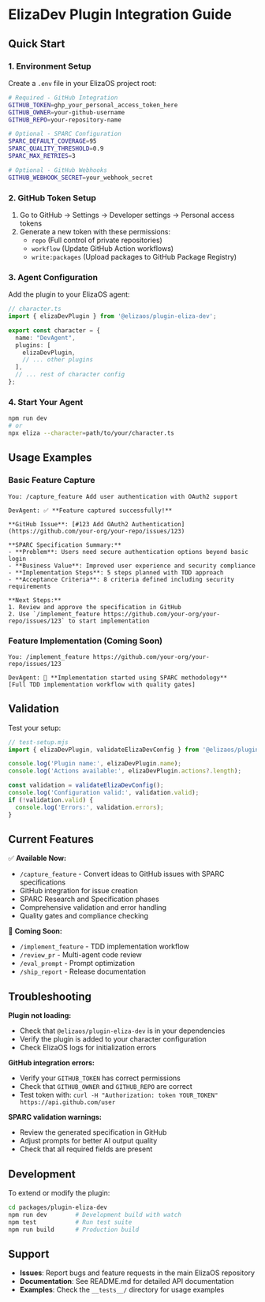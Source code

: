 # ElizaDev Plugin Integration Guide

## Quick Start

### 1. Environment Setup

Create a `.env` file in your ElizaOS project root:

```bash
# Required - GitHub Integration
GITHUB_TOKEN=ghp_your_personal_access_token_here
GITHUB_OWNER=your-github-username
GITHUB_REPO=your-repository-name

# Optional - SPARC Configuration
SPARC_DEFAULT_COVERAGE=95
SPARC_QUALITY_THRESHOLD=0.9
SPARC_MAX_RETRIES=3

# Optional - GitHub Webhooks
GITHUB_WEBHOOK_SECRET=your_webhook_secret
```

### 2. GitHub Token Setup

1. Go to GitHub → Settings → Developer settings → Personal access tokens
2. Generate a new token with these permissions:
   - `repo` (Full control of private repositories)
   - `workflow` (Update GitHub Action workflows) 
   - `write:packages` (Upload packages to GitHub Package Registry)

### 3. Agent Configuration

Add the plugin to your ElizaOS agent:

```typescript
// character.ts
import { elizaDevPlugin } from '@elizaos/plugin-eliza-dev';

export const character = {
  name: "DevAgent",
  plugins: [
    elizaDevPlugin,
    // ... other plugins
  ],
  // ... rest of character config
};
```

### 4. Start Your Agent

```bash
npm run dev
# or
npx eliza --character=path/to/your/character.ts
```

## Usage Examples

### Basic Feature Capture

```
You: /capture_feature Add user authentication with OAuth2 support

DevAgent: ✅ **Feature captured successfully!**

**GitHub Issue**: [#123 Add OAuth2 Authentication](https://github.com/your-org/your-repo/issues/123)

**SPARC Specification Summary:**
- **Problem**: Users need secure authentication options beyond basic login
- **Business Value**: Improved user experience and security compliance  
- **Implementation Steps**: 5 steps planned with TDD approach
- **Acceptance Criteria**: 8 criteria defined including security requirements

**Next Steps:**
1. Review and approve the specification in GitHub
2. Use `/implement_feature https://github.com/your-org/your-repo/issues/123` to start implementation
```

### Feature Implementation (Coming Soon)

```
You: /implement_feature https://github.com/your-org/your-repo/issues/123

DevAgent: 🚀 **Implementation started using SPARC methodology**
[Full TDD implementation workflow with quality gates]
```

## Validation

Test your setup:

```typescript
// test-setup.mjs
import { elizaDevPlugin, validateElizaDevConfig } from '@elizaos/plugin-eliza-dev';

console.log('Plugin name:', elizaDevPlugin.name);
console.log('Actions available:', elizaDevPlugin.actions?.length);

const validation = validateElizaDevConfig();
console.log('Configuration valid:', validation.valid);
if (!validation.valid) {
  console.log('Errors:', validation.errors);
}
```

## Current Features

✅ **Available Now:**
- `/capture_feature` - Convert ideas to GitHub issues with SPARC specifications
- GitHub integration for issue creation
- SPARC Research and Specification phases
- Comprehensive validation and error handling
- Quality gates and compliance checking

🚧 **Coming Soon:**
- `/implement_feature` - TDD implementation workflow
- `/review_pr` - Multi-agent code review
- `/eval_prompt` - Prompt optimization
- `/ship_report` - Release documentation

## Troubleshooting

**Plugin not loading:**
- Check that `@elizaos/plugin-eliza-dev` is in your dependencies
- Verify the plugin is added to your character configuration
- Check ElizaOS logs for initialization errors

**GitHub integration errors:**
- Verify your `GITHUB_TOKEN` has correct permissions
- Check that `GITHUB_OWNER` and `GITHUB_REPO` are correct
- Test token with: `curl -H "Authorization: token YOUR_TOKEN" https://api.github.com/user`

**SPARC validation warnings:**
- Review the generated specification in GitHub
- Adjust prompts for better AI output quality
- Check that all required fields are present

## Development

To extend or modify the plugin:

```bash
cd packages/plugin-eliza-dev
npm run dev        # Development build with watch
npm test           # Run test suite
npm run build      # Production build
```

## Support

- **Issues**: Report bugs and feature requests in the main ElizaOS repository
- **Documentation**: See README.md for detailed API documentation
- **Examples**: Check the `__tests__/` directory for usage examples